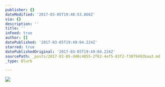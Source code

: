 ```yaml
---
publisher: {}
dateModified: '2017-03-05T19:48:53.866Z'
via: {}
description: ''
title: ''
inFeed: true
author: []
datePublished: '2017-03-05T19:49:04.224Z'
starred: true
datePublishedOriginal: '2017-03-05T19:49:04.224Z'
sourcePath: _posts/2017-03-05-d40c4855-2f62-4ef5-83f2-f3079492baa3.md
_type: Blurb

---
```

![](https://the-grid-user-content.s3-us-west-2.amazonaws.com/f47fdb35-ba89-483e-9ba0-c074a37a14fd.jpg)